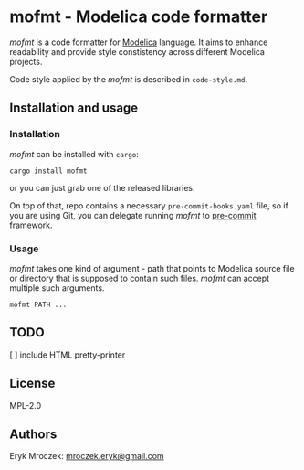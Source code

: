 # mofmt - Modelica code formatter

*mofmt* is a code formatter for [Modelica](https://modelica.org/)
language. It aims to enhance readability and provide style constistency
across different Modelica projects.

Code style applied by the *mofmt* is described in `code-style.md`.

## Installation and usage

### Installation

*mofmt* can be installed with `cargo`:

```shell
cargo install mofmt
```

or you can just grab one of the released libraries.

On top of that, repo contains a necessary `pre-commit-hooks.yaml` file,
so if you are using Git, you can delegate running *mofmt* to
[pre-commit](https://pre-commit.com/) framework.

### Usage

*mofmt* takes one kind of argument - path that points to Modelica source
file or directory that is supposed to contain such files. *mofmt* can
accept multiple such arguments.

```shell
mofmt PATH ...
```

## TODO

[ ] include HTML pretty-printer

## License

MPL-2.0

## Authors

Eryk Mroczek: <mroczek.eryk@gmail.com>
